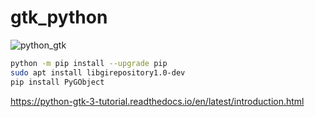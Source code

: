 # gtk_python

![python_gtk](https://github.com/antonovmike/gtk_python/blob/test/Screenshot.png)

```bash
python -m pip install --upgrade pip
sudo apt install libgirepository1.0-dev
pip install PyGObject
```
https://python-gtk-3-tutorial.readthedocs.io/en/latest/introduction.html

